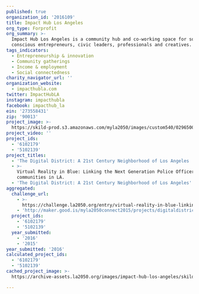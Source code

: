 ```yaml
---
published: true
organization_id: '2016109'
title: Impact Hub Los Angeles
org_type: Forprofit
org_summary: >-
  Impact Hub Los Angeles is a community hub and co-working space for socially
  conscious entrepreneurs, civic leaders, professionals and creatives.
tags_indicators:
  - Entrepreneurship & innovation
  - Community gatherings
  - Income & employment
  - Social connectedness
charity_navigator_url: ''
organization_website:
  - impacthubla.com
twitter: ImpactHubLA
instagram: impacthubla
facebook: impacthub_la
ein: '273558431'
zip: '90013'
project_image: >-
  https://skild-prod.s3.amazonaws.com/myla2050/images/custom540/0296500655741-team91.jpg
project_video: ''
project_ids:
  - '6102179'
  - '5102139'
project_titles:
  - 'The Digital District: A 21st Century Neighborhood of Los Angeles '
  - >-
    Virtual Reality in Blue: Linking the Next Generation Police Officers to the
    communities in LA.
  - 'The Digital District: A 21st Century Neighborhood of Los Angeles'
aggregated:
  challenge_url:
    - >-
      https://challenge.la2050.org/entry/virtual-reality-in-blue-linking-the-next-generation-police-officers-to-the-communities-in-la
    - 'http://maker.good.is/myla2050connect2015/projects/digitaldistrictLA.html'
  project_ids:
    - '6102179'
    - '5102139'
  year_submitted:
    - '2016'
    - '2015'
year_submitted: '2016'
calculated_project_ids:
  - '6102179'
  - '5102139'
cached_project_image: >-
  https://archive-assets.la2050.org/images/impact-hub-los-angeles/skild-prod.s3.amazonaws.com/myla2050/images/custom540/0296500655741-team91.jpg

---
```

